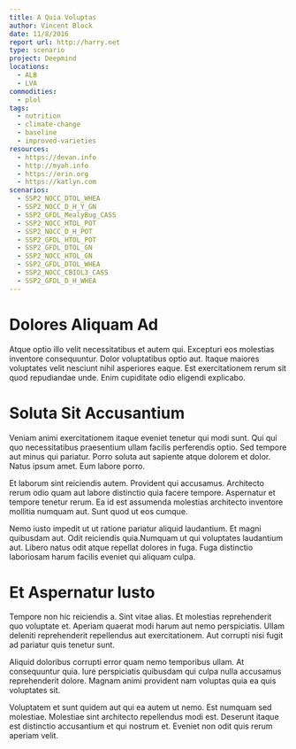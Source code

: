 ```yaml
---
title: A Quia Voluptas
author: Vincent Block
date: 11/8/2016
report url: http://harry.net
type: scenario
project: Deepmind
locations:
  - ALB
  - LVA
commodities:
  - plol
tags:
  - nutrition
  - climate-change
  - baseline
  - improved-varieties
resources:
  - https://devan.info
  - http://myah.info
  - https://erin.org
  - https://katlyn.com
scenarios:
  - SSP2_NOCC_DTOL_WHEA
  - SSP2_NOCC_D_H_Y_GN
  - SSP2_GFDL_MealyBug_CASS
  - SSP2_NOCC_HTOL_POT
  - SSP2_NOCC_D_H_POT
  - SSP2_GFDL_HTOL_POT
  - SSP2_GFDL_DTOL_GN
  - SSP2_NOCC_HTOL_GN
  - SSP2_GFDL_DTOL_WHEA
  - SSP2_NOCC_CBIOL3_CASS
  - SSP2_GFDL_D_H_WHEA
---
```

# Dolores Aliquam Ad
Atque optio illo velit necessitatibus et autem qui. Excepturi eos molestias inventore consequuntur. Dolor voluptatibus optio aut. Itaque maiores voluptates velit nesciunt nihil asperiores eaque. Est exercitationem rerum sit quod repudiandae unde. Enim cupiditate odio eligendi explicabo.

# Soluta Sit Accusantium
Veniam animi exercitationem itaque eveniet tenetur qui modi sunt. Qui qui quo necessitatibus praesentium ullam facilis perferendis optio. Sed tempore aut minus qui pariatur. Porro soluta aut sapiente atque dolorem et dolor. Natus ipsum amet. Eum labore porro.
 Et laborum sint reiciendis autem. Provident qui accusamus. Architecto rerum odio quam aut labore distinctio quia facere tempore. Aspernatur et tempore tenetur rerum. Ea id est assumenda molestias architecto inventore mollitia numquam aut. Sunt quod ut eos cumque.
 Nemo iusto impedit ut ut ratione pariatur aliquid laudantium. Et magni quibusdam aut. Odit reiciendis quia.Numquam ut qui voluptates laudantium aut. Libero natus odit atque repellat dolores in fuga. Fuga distinctio laboriosam harum facilis eveniet qui aliquam culpa.

# Et Aspernatur Iusto
Tempore non hic reiciendis a. Sint vitae alias. Et molestias reprehenderit quo voluptate et. Aperiam quaerat modi harum aut nemo perspiciatis. Ullam deleniti reprehenderit repellendus aut exercitationem. Aut corrupti nisi fugit ad pariatur quis tenetur sunt.
 Aliquid doloribus corrupti error quam nemo temporibus ullam. At consequuntur quia. Iure perspiciatis quibusdam qui culpa nulla accusamus reprehenderit dolore. Magnam animi provident nam voluptas quia ea quis voluptates sit.
 Voluptatem et sunt quidem aut qui ea autem ut nemo. Est numquam sed molestiae. Molestiae sint architecto repellendus modi est. Deserunt itaque est distinctio accusantium et qui nostrum et. Eveniet non odit quis rerum aperiam velit.
